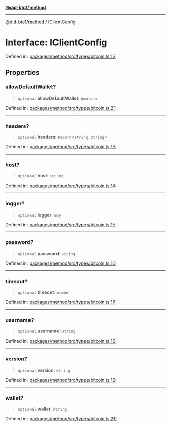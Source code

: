 [**@did-btc1/method**](../README.md)

***

[@did-btc1/method](../globals.md) / IClientConfig

# Interface: IClientConfig

Defined in: [packages/method/src/types/bitcoin.ts:12](https://github.com/dcdpr/did-btc1-js/blob/4ab6f9915d95beed9bc633644c9db1539395f512/packages/method/src/types/bitcoin.ts#L12)

## Properties

### allowDefaultWallet?

> `optional` **allowDefaultWallet**: `boolean`

Defined in: [packages/method/src/types/bitcoin.ts:21](https://github.com/dcdpr/did-btc1-js/blob/4ab6f9915d95beed9bc633644c9db1539395f512/packages/method/src/types/bitcoin.ts#L21)

***

### headers?

> `optional` **headers**: `Record`\<`string`, `string`\>

Defined in: [packages/method/src/types/bitcoin.ts:13](https://github.com/dcdpr/did-btc1-js/blob/4ab6f9915d95beed9bc633644c9db1539395f512/packages/method/src/types/bitcoin.ts#L13)

***

### host?

> `optional` **host**: `string`

Defined in: [packages/method/src/types/bitcoin.ts:14](https://github.com/dcdpr/did-btc1-js/blob/4ab6f9915d95beed9bc633644c9db1539395f512/packages/method/src/types/bitcoin.ts#L14)

***

### logger?

> `optional` **logger**: `any`

Defined in: [packages/method/src/types/bitcoin.ts:15](https://github.com/dcdpr/did-btc1-js/blob/4ab6f9915d95beed9bc633644c9db1539395f512/packages/method/src/types/bitcoin.ts#L15)

***

### password?

> `optional` **password**: `string`

Defined in: [packages/method/src/types/bitcoin.ts:16](https://github.com/dcdpr/did-btc1-js/blob/4ab6f9915d95beed9bc633644c9db1539395f512/packages/method/src/types/bitcoin.ts#L16)

***

### timeout?

> `optional` **timeout**: `number`

Defined in: [packages/method/src/types/bitcoin.ts:17](https://github.com/dcdpr/did-btc1-js/blob/4ab6f9915d95beed9bc633644c9db1539395f512/packages/method/src/types/bitcoin.ts#L17)

***

### username?

> `optional` **username**: `string`

Defined in: [packages/method/src/types/bitcoin.ts:18](https://github.com/dcdpr/did-btc1-js/blob/4ab6f9915d95beed9bc633644c9db1539395f512/packages/method/src/types/bitcoin.ts#L18)

***

### version?

> `optional` **version**: `string`

Defined in: [packages/method/src/types/bitcoin.ts:19](https://github.com/dcdpr/did-btc1-js/blob/4ab6f9915d95beed9bc633644c9db1539395f512/packages/method/src/types/bitcoin.ts#L19)

***

### wallet?

> `optional` **wallet**: `string`

Defined in: [packages/method/src/types/bitcoin.ts:20](https://github.com/dcdpr/did-btc1-js/blob/4ab6f9915d95beed9bc633644c9db1539395f512/packages/method/src/types/bitcoin.ts#L20)
